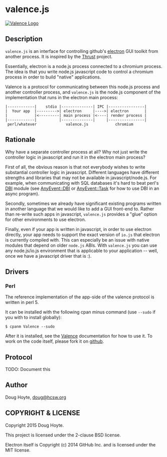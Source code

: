 # valence.js

[![Valence Logo](https://raw.githubusercontent.com/hoytech/valence/master/logo.svg)](https://github.com/hoytech/valence)

## Description

`valence.js` is an interface for controlling github's [electron](https://github.com/atom/electron) GUI toolkit from another process. It is inspired by the [Thrust](https://github.com/breach/thrust) project.

Essentially, electron is a node.js process connected to a chromium process. The idea is that you write node.js javascript code to control a chromium process in order to build "native" applications.

Valence is a protocol for communicating between this node.js process and another controller process, and `valence.js` is the node.js component of the implementation that runs in the electron main process:

    |------------|    stdio |--------------| IPC |----------------|
    |  Your app  |--------->| electron     |---->| electron       |
    |            |<---------| main process |<----| render process |
    |------------|          |--------------|     |----------------|
     perl/whatever             valence.js            chromium


## Rationale

Why have a separate controller process at all? Why not just write the controller logic in javascript and run it in the electron main process?

First of all, the obvious reason is that not everybody wishes to write substantial controller logic in javascript. Different languages have different strengths and libraries that may not be available in javascript/node.js. For example, when communicating with SQL databases it's hard to beat perl's [DBI](https://metacpan.org/pod/DBI) module (see [AnyEvent::DBI](https://metacpan.org/pod/AnyEvent::DBI) or [AnyEvent::Task](https://metacpan.org/pod/AnyEvent::Task) for how to use DBI in an async program).

Secondly, sometimes we already have significant existing programs written in another language that we would like to add a GUI front-end to. Rather than re-write such apps in javascript, `valence.js` provides a "glue" option for other environments to use electron.

Finally, even if your app is written in javascript, in order to use electron directly, your app needs to support the exact version of `io.js` that electron is currently compiled with. This can especially be an issue with native modules that depend on older `node.js` ABIs. With `valence.js` you can use any node.js/io.js environment that is applicable to your application -- well, once we have a javascript driver that is :).


## Drivers

### Perl

The reference implementation of the app-side of the valence protocol is written in perl 5.

It can be installed with the following cpan minus command (use `--sudo` if you with to install globally):

    $ cpanm Valence --sudo

After it is installed, see the [Valence](https://metacpan.org/pod/Valence) documentation for how to use it. To work on the code itself, please fork it on [github](https://github.com/hoytech/Valence-p5).



## Protocol

TODO: Document this



## Author

Doug Hoyte, doug@hcsw.org

## COPYRIGHT & LICENSE

Copyright 2015 Doug Hoyte.

This project is licensed under the 2-clause BSD license.

Electron itself is Copyright (c) 2014 GitHub Inc. and is licensed under the MIT license.
